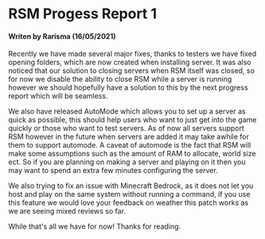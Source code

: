 # RSM Progess Report 1
#### Writen by Rarisma (16/05/2021)

Recently we have made several major fixes, thanks to testers we have fixed opening folders, which are now created when installing server. It was also noticed that our solution to closing servers when RSM itself was closed, so for now we disable the ability to close RSM while a server is running however we should hopefully have a solution to this by the next progress report which will be seamless.

We also have released AutoMode which allows you to set up a server as quick as possible, this should help users who want to just get into the game quickly or those who want to test servers. As of now all servers support RSM however in the future when servers are added it may take awhile for them to support automode. A caveat of automode is the fact that RSM will make some assumptions such as the amount of RAM to allocate, world size ect. So if you are planning on making a server and playing on it then you may want to spend an extra few minutes configuring the server.

We also trying to fix an issue with Minecraft Bedrock, as it does not let you host and play on the same system without running a command, if you use this feature we would love your feedback on weather this patch works as we are seeing mixed reviews so far.

While that's all we have for now!
Thanks for reading.
